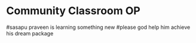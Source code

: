 # Community Classroom OP

#sasapu praveen is learning something new
#please god help him achieve his dream package


